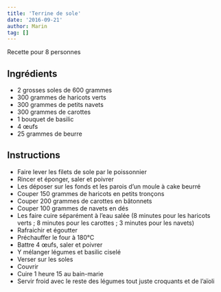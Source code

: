 ```yaml
---
title: 'Terrine de sole'
date: '2016-09-21'
author: Marin
tag: []
---
```

Recette pour 8 personnes

## Ingrédients
- 2 grosses soles de 600 grammes
- 300 grammes de haricots verts
- 300 grammes de petits navets
- 300 grammes de carottes
- 1 bouquet de basilic
- 4 œufs
- 25 grammes de beurre

## Instructions
- Faire lever les filets de sole par le poissonnier
- Rincer et éponger, saler et poivrer
- Les déposer sur les fonds et les parois d’un moule à cake beurré
- Couper 150 grammes de haricots en petits tronçons
- Couper 200 grammes de carottes en bâtonnets
- Couper 100 grammes de navets en dés
- Les faire cuire séparément à l’eau salée (8 minutes pour les haricots verts ; 8 minutes pour les carottes ; 3 minutes pour les navets)
- Rafraichir et égoutter
- Préchauffer le four à 180°C
- Battre 4 œufs, saler et poivrer
- Y mélanger légumes et basilic ciselé
- Verser sur les soles
- Couvrir
- Cuire 1 heure 15 au bain-marie
- Servir froid avec le reste des légumes tout juste croquants et de l’aïoli

